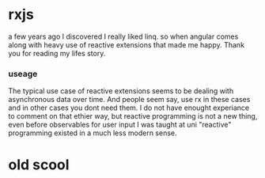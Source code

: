 # rxjs

a few years ago I discovered I really liked linq. so when angular comes along with heavy use of reactive extensions that made me happy. Thank you for reading my lifes story.

### useage

The typical use case of reactive extensions seems to be dealing with asynchronous data over time. And people seem say, use rx in these cases and in other cases you dont need them.
I do not have enought experiance to comment on that ethier way, but reactive programming is not a new thing, even before observables for user input I was taught at uni "reactive" programming existed in a much less modern sense. 

# old scool 

